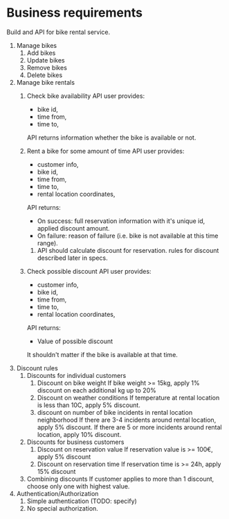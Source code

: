 
# Business requirements

Build and API for bike rental service.

1. Manage bikes
    1. Add bikes
    1. Update bikes
    1. Remove bikes
    1. Delete bikes
1. Manage bike rentals
    1. Check bike availability
        API user provides:
        - bike id,
        - time from,
        - time to,

        API returns information whether the bike is available or not.
    1. Rent a bike for some amount of time
        API user provides:
        - customer info,
        - bike id,
        - time from,
        - time to,
        - rental location coordinates,

        API returns:
        - On success: full reservation information with it's unique id, applied discount amount.
        - On failure: reason of failure (i.e. bike is not available at this time range).
        1. API should calculate discount for reservation. rules for discount described later in specs.
    1. Check possible discount
        API user provides:
        - customer info,
        - bike id,
        - time from,
        - time to,
        - rental location coordinates,

        API returns:
        - Value of possible discount

        It shouldn't matter if the bike is available at that time.
1. Discount rules
    1. Discounts for individual customers
        1. Discount on bike weight
            If bike weight >= 15kg, apply 1% discount on each additional kg up to 20%
        1. Discount on weather conditions
            If temperature at rental location is less than 10C, apply 5% discount.
        1. discount on number of bike incidents in rental location neighborhood
            If there are 3-4 incidents around rental location, apply 5% discount.
            If there are 5 or more incidents around rental location, apply 10% discount.
    1. Discounts for business customers
        1. Discount on reservation value
            If reservation value is >= 100€, apply 5% discount
        1. Discount on reservation time
            If reservation time is >= 24h, apply 15% discount
    1. Combining discounts
        If customer applies to more than 1 discount, choose only one with highest value.
1. Authentication/Authorization
   1. Simple authentication (TODO: specify)
   2. No special authorization.

